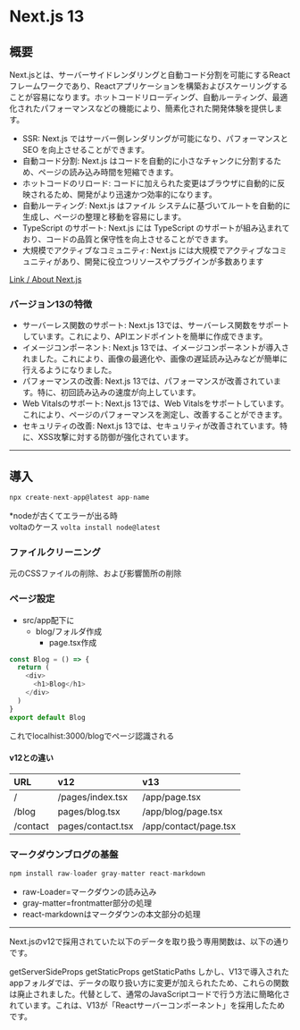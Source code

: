 # Next.js 13

## 概要

Next.jsとは、サーバーサイドレンダリングと自動コード分割を可能にするReactフレームワークであり、Reactアプリケーションを構築およびスケーリングすることが容易になります。ホットコードリローディング、自動ルーティング、最適化されたパフォーマンスなどの機能により、簡素化された開発体験を提供します。

- SSR: Next.js ではサーバー側レンダリングが可能になり、パフォーマンスと SEO を向上させることができます。
- 自動コード分割: Next.js はコードを自動的に小さなチャンクに分割するため、ページの読み込み時間を短縮できます。
- ホットコードのリロード: コードに加えられた変更はブラウザに自動的に反映されるため、開発がより迅速かつ効率的になります。
- 自動ルーティング: Next.js はファイル システムに基づいてルートを自動的に生成し、ページの整理と移動を容易にします。
- TypeScript のサポート: Next.js には TypeScript のサポートが組み込まれており、コードの品質と保守性を向上させることができます。
- 大規模でアクティブなコミュニティ: Next.js には大規模でアクティブなコミュニティがあり、開発に役立つリソースやプラグインが多数あります

[Link / About Next.js](./AboutNext.md)

### バージョン13の特徴

- サーバーレス関数のサポート: Next.js 13では、サーバーレス関数をサポートしています。これにより、APIエンドポイントを簡単に作成できます。
- イメージコンポーネント: Next.js 13では、イメージコンポーネントが導入されました。これにより、画像の最適化や、画像の遅延読み込みなどが簡単に行えるようになりました。
- パフォーマンスの改善: Next.js 13では、パフォーマンスが改善されています。特に、初回読み込みの速度が向上しています。
- Web Vitalsのサポート: Next.js 13では、Web Vitalsをサポートしています。これにより、ページのパフォーマンスを測定し、改善することができます。
- セキュリティの改善: Next.js 13では、セキュリティが改善されています。特に、XSS攻撃に対する防御が強化されています。

---

## 導入　　

```ts
npx create-next-app@latest app-name
```

*nodeが古くてエラーが出る時</br>
voltaのケース `volta install node@latest`

### ファイルクリーニング

元のCSSファイルの削除、および影響箇所の削除

### ページ設定

- src/app配下に
  - blog/フォルダ作成
    - page.tsx作成

```typescript
const Blog = () => {
  return (
    <div>
      <h1>Blog</h1>
    </div>
  )
}
export default Blog
```

これでlocalhist:3000/blogでページ認識される

#### v12との違い

| URL |   v12   |   v13   |
|:-----------|:------------|:------------|
|  /  | /pages/index.tsx | /app/page.tsx |
| /blog | pages/blog.tsx | /app/blog/page.tsx |
| /contact | pages/contact.tsx | /app/contact/page.tsx |

### マークダウンブログの基盤

```ts
npm install raw-loader gray-matter react-markdown
```

- raw-Loader=マークダウンの読み込み
- gray-matter=frontmatter部分の処理
- react-markdownはマークダウンの本文部分の処理

---

Next.jsのv12で採用されていた以下のデータを取り扱う専用関数は、以下の通りです。

getServerSideProps
getStaticProps
getStaticPaths
しかし、V13で導入されたappフォルダでは、データの取り扱い方に変更が加えられたため、これらの関数は廃止されました。代替として、通常のJavaScriptコードで行う方法に簡略化されています。これは、V13が「Reactサーバーコンポーネント」を採用したためです。

